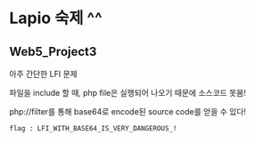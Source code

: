 # Lapio 숙제 ^^

## Web5_Project3

아주 간단한 LFI 문제

파일을 include 할 때, php file은 실행되어 나오기 때문에 소스코드 못봄!

php://filter를 통해 base64로 encode된 source code를 얻을 수 있다!

`flag : LFI_WITH_BASE64_IS_VERY_DANGEROUS_!`